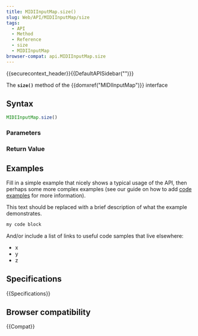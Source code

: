 ```yaml
---
title: MIDIInputMap.size()
slug: Web/API/MIDIInputMap/size
tags:
  - API
  - Method
  - Reference
  - size
  - MIDIInputMap
browser-compat: api.MIDIInputMap.size
---
```

{{securecontext_header}}{{DefaultAPISidebar("")}}

The **`size()`** method of the {{domxref("MIDIInputMap")}} interface 

## Syntax

```js
MIDIInputMap.size()
```

### Parameters



### Return Value



## Examples

Fill in a simple example that nicely shows a typical usage of the API, then perhaps some more complex examples (see our guide on how to add [code examples](/en-US/docs/MDN/Contribute/Structures/Code_examples) for more information).

This text should be replaced with a brief description of what the example demonstrates.

```js
my code block
```

And/or include a list of links to useful code samples that live elsewhere:

*   x
*   y
*   z

## Specifications

{{Specifications}}

## Browser compatibility

{{Compat}}

